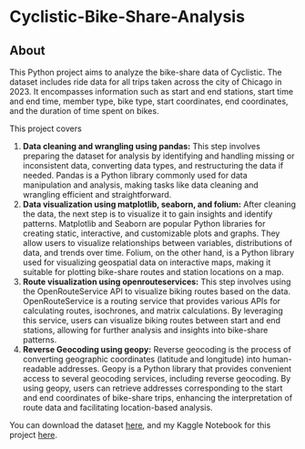 # Cyclistic-Bike-Share-Analysis
## About
This Python project aims to analyze the bike-share data of Cyclistic. The dataset includes ride data for all trips taken across the city of Chicago in 2023. It encompasses information such as start and end stations, start time and end time, member type, bike type, start coordinates, end coordinates, and the duration of time spent on bikes.

This project covers 
1. **Data cleaning and wrangling using pandas:** This step involves preparing the dataset for analysis by identifying and handling missing or inconsistent data, converting data types, and restructuring the data if needed. Pandas is a Python library commonly used for data manipulation and analysis, making tasks like data cleaning and wrangling efficient and straightforward.
2. **Data visualization using matplotlib, seaborn, and folium:** After cleaning the data, the next step is to visualize it to gain insights and identify patterns. Matplotlib and Seaborn are popular Python libraries for creating static, interactive, and customizable plots and graphs. They allow users to visualize relationships between variables, distributions of data, and trends over time. Folium, on the other hand, is a Python library used for visualizing geospatial data on interactive maps, making it suitable for plotting bike-share routes and station locations on a map.
3. **Route visualization using openrouteservices:** This step involves using the OpenRouteService API to visualize biking routes based on the data. OpenRouteService is a routing service that provides various APIs for calculating routes, isochrones, and matrix calculations. By leveraging this service, users can visualize biking routes between start and end stations, allowing for further analysis and insights into bike-share patterns.
4. **Reverse Geocoding using geopy:** Reverse geocoding is the process of converting geographic coordinates (latitude and longitude) into human-readable addresses. Geopy is a Python library that provides convenient access to several geocoding services, including reverse geocoding. By using geopy, users can retrieve addresses corresponding to the start and end coordinates of bike-share trips, enhancing the interpretation of route data and facilitating location-based analysis.

You can download the dataset [here]([https://www.kaggle.com/datasets/liamkolanowski/cyclistic-cleaned-data/versions/1]), and my Kaggle Notebook for this project [here]([https://www.kaggle.com/code/rendangnoodle/cyclistic-bike-share]).
